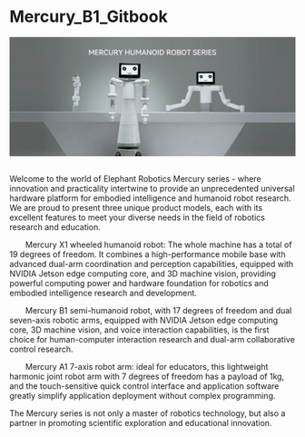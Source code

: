 # Mercury_B1_Gitbook

<center>
<img src =./resources/introduction/introduction-en.png
width ="800"  align = "center">
</center>
<br>

Welcome to the world of Elephant Robotics Mercury series - where innovation and practicality intertwine to provide an unprecedented universal hardware platform for embodied intelligence and humanoid robot research. We are proud to present three unique product models, each with its excellent features to meet your diverse needs in the field of robotics research and education.

&emsp;&emsp;Mercury X1 wheeled humanoid robot: The whole machine has a total of 19 degrees of freedom. It combines a high-performance mobile base with advanced dual-arm coordination and perception capabilities, equipped with NVIDIA Jetson edge computing core, and 3D machine vision, providing powerful computing power and hardware foundation for robotics and embodied intelligence research and development.

&emsp;&emsp;Mercury B1 semi-humanoid robot, with 17 degrees of freedom and dual seven-axis robotic arms, equipped with NVIDIA Jetson edge computing core, 3D machine vision, and voice interaction capabilities, is the first choice for human-computer interaction research and dual-arm collaborative control research.

&emsp;&emsp;Mercury A1 7-axis robot arm: ideal for educators, this lightweight harmonic joint robot arm with 7 degrees of freedom has a payload of 1kg, and the touch-sensitive quick control interface and application software greatly simplify application deployment without complex programming.

The Mercury series is not only a master of robotics technology, but also a partner in promoting scientific exploration and educational innovation.